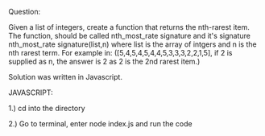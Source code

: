 Question:

Given a list of integers, create a function that returns the nth-rarest item. The function, should be called nth_most_rate signature and it's signature nth_most_rate signature(list,n) where list is the array of intgers and n is the nth rarest term. For example in: ([5,4,5,4,5,4,4,5,3,3,3,2,2,1,5], if 2 is supplied as n, the answer is 2 as 2 is the 2nd rarest item.)

Solution was written in Javascript.

JAVASCRIPT:

1.) cd into the directory

2.) Go to terminal, enter node index.js and run the code